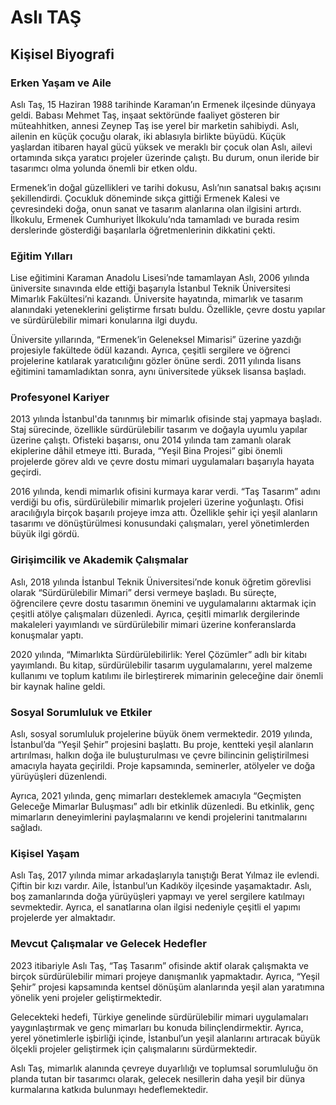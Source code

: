 # Aslı TAŞ

## Kişisel Biyografi

### Erken Yaşam ve Aile

Aslı Taş, 15 Haziran 1988 tarihinde Karaman’ın Ermenek ilçesinde dünyaya geldi. Babası Mehmet Taş, inşaat sektöründe faaliyet gösteren bir müteahhitken, annesi Zeynep Taş ise yerel bir marketin sahibiydi. Aslı, ailenin en küçük çocuğu olarak, iki ablasıyla birlikte büyüdü. Küçük yaşlardan itibaren hayal gücü yüksek ve meraklı bir çocuk olan Aslı, ailevi ortamında sıkça yaratıcı projeler üzerinde çalıştı. Bu durum, onun ileride bir tasarımcı olma yolunda önemli bir etken oldu.

Ermenek’in doğal güzellikleri ve tarihi dokusu, Aslı’nın sanatsal bakış açısını şekillendirdi. Çocukluk döneminde sıkça gittiği Ermenek Kalesi ve çevresindeki doğa, onun sanat ve tasarım alanlarına olan ilgisini artırdı. İlkokulu, Ermenek Cumhuriyet İlkokulu’nda tamamladı ve burada resim derslerinde gösterdiği başarılarla öğretmenlerinin dikkatini çekti.

### Eğitim Yılları

Lise eğitimini Karaman Anadolu Lisesi’nde tamamlayan Aslı, 2006 yılında üniversite sınavında elde ettiği başarıyla İstanbul Teknik Üniversitesi Mimarlık Fakültesi’ni kazandı. Üniversite hayatında, mimarlık ve tasarım alanındaki yeteneklerini geliştirme fırsatı buldu. Özellikle, çevre dostu yapılar ve sürdürülebilir mimari konularına ilgi duydu. 

Üniversite yıllarında, “Ermenek’in Geleneksel Mimarisi” üzerine yazdığı projesiyle fakültede ödül kazandı. Ayrıca, çeşitli sergilere ve öğrenci projelerine katılarak yaratıcılığını gözler önüne serdi. 2011 yılında lisans eğitimini tamamladıktan sonra, aynı üniversitede yüksek lisansa başladı.

### Profesyonel Kariyer

2013 yılında İstanbul'da tanınmış bir mimarlık ofisinde staj yapmaya başladı. Staj sürecinde, özellikle sürdürülebilir tasarım ve doğayla uyumlu yapılar üzerine çalıştı. Ofisteki başarısı, onu 2014 yılında tam zamanlı olarak ekiplerine dâhil etmeye itti. Burada, “Yeşil Bina Projesi” gibi önemli projelerde görev aldı ve çevre dostu mimari uygulamaları başarıyla hayata geçirdi.

2016 yılında, kendi mimarlık ofisini kurmaya karar verdi. “Taş Tasarım” adını verdiği bu ofis, sürdürülebilir mimarlık projeleri üzerine yoğunlaştı. Ofisi aracılığıyla birçok başarılı projeye imza attı. Özellikle şehir içi yeşil alanların tasarımı ve dönüştürülmesi konusundaki çalışmaları, yerel yönetimlerden büyük ilgi gördü. 

### Girişimcilik ve Akademik Çalışmalar

Aslı, 2018 yılında İstanbul Teknik Üniversitesi’nde konuk öğretim görevlisi olarak “Sürdürülebilir Mimari” dersi vermeye başladı. Bu süreçte, öğrencilere çevre dostu tasarımın önemini ve uygulamalarını aktarmak için çeşitli atölye çalışmaları düzenledi. Ayrıca, çeşitli mimarlık dergilerinde makaleleri yayımlandı ve sürdürülebilir mimari üzerine konferanslarda konuşmalar yaptı.

2020 yılında, “Mimarlıkta Sürdürülebilirlik: Yerel Çözümler” adlı bir kitabı yayımlandı. Bu kitap, sürdürülebilir tasarım uygulamalarını, yerel malzeme kullanımı ve toplum katılımı ile birleştirerek mimarinin geleceğine dair önemli bir kaynak haline geldi.

### Sosyal Sorumluluk ve Etkiler

Aslı, sosyal sorumluluk projelerine büyük önem vermektedir. 2019 yılında, İstanbul’da “Yeşil Şehir” projesini başlattı. Bu proje, kentteki yeşil alanların artırılması, halkın doğa ile buluşturulması ve çevre bilincinin geliştirilmesi amacıyla hayata geçirildi. Proje kapsamında, seminerler, atölyeler ve doğa yürüyüşleri düzenlendi.

Ayrıca, 2021 yılında, genç mimarları desteklemek amacıyla “Geçmişten Geleceğe Mimarlar Buluşması” adlı bir etkinlik düzenledi. Bu etkinlik, genç mimarların deneyimlerini paylaşmalarını ve kendi projelerini tanıtmalarını sağladı. 

### Kişisel Yaşam

Aslı Taş, 2017 yılında mimar arkadaşlarıyla tanıştığı Berat Yılmaz ile evlendi. Çiftin bir kızı vardır. Aile, İstanbul’un Kadıköy ilçesinde yaşamaktadır. Aslı, boş zamanlarında doğa yürüyüşleri yapmayı ve yerel sergilere katılmayı sevmektedir. Ayrıca, el sanatlarına olan ilgisi nedeniyle çeşitli el yapımı projelerde yer almaktadır.

### Mevcut Çalışmalar ve Gelecek Hedefler

2023 itibariyle Aslı Taş, “Taş Tasarım” ofisinde aktif olarak çalışmakta ve birçok sürdürülebilir mimari projeye danışmanlık yapmaktadır. Ayrıca, “Yeşil Şehir” projesi kapsamında kentsel dönüşüm alanlarında yeşil alan yaratımına yönelik yeni projeler geliştirmektedir.

Gelecekteki hedefi, Türkiye genelinde sürdürülebilir mimari uygulamaları yaygınlaştırmak ve genç mimarları bu konuda bilinçlendirmektir. Ayrıca, yerel yönetimlerle işbirliği içinde, İstanbul’un yeşil alanlarını artıracak büyük ölçekli projeler geliştirmek için çalışmalarını sürdürmektedir.

Aslı Taş, mimarlık alanında çevreye duyarlılığı ve toplumsal sorumluluğu ön planda tutan bir tasarımcı olarak, gelecek nesillerin daha yeşil bir dünya kurmalarına katkıda bulunmayı hedeflemektedir.